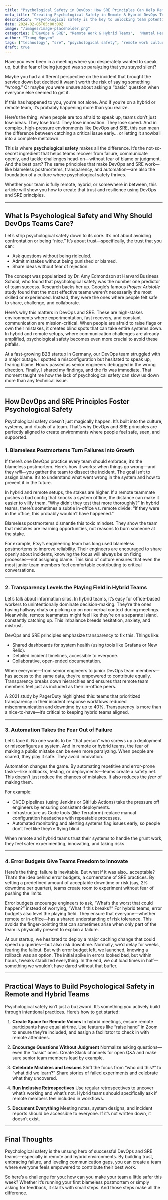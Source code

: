 ```yaml
---
title: "Psychological Safety in DevOps: How SRE Principles Can Help Remote and Hybrid Teams Build Resilient Cultures"
meta_title: "Creating Psychological Safety in Remote & Hybrid DevOps Teams: Trust, Innovation & Growth"
description: "Psychological safety is the key to unlocking team potential, especially in hybrid and remote DevOps environments. Learn how to build trust, embrace failure, and foster innovation using DevOps and SRE principles."
date: 2024-02-05T05:00:00Z
image: "/images/image-placeholder.png"
categories: ["DevOps & SRE", "Remote Work & Hybrid Teams",  "Mental Health & Workplace Well-being", "Software & Tech"]
author: "Trung Nguyen"
tags: ["technology", "sre", "psychological safety", "remote work culture", "devops best practices"]
draft: true
---
```



Have you ever been in a meeting where you desperately wanted to speak up, but the fear of being judged was so paralyzing that you stayed silent?

Maybe you had a different perspective on the incident that brought the service down but decided it wasn’t worth the risk of saying something “wrong.” Or maybe you were unsure about asking a “basic” question when everyone else seemed to get it.

If this has happened to you, you’re not alone. And if you’re on a hybrid or remote team, it’s probably happening more than you realize.

Here’s the thing: when people are too afraid to speak up, teams don’t just lose ideas. They lose trust. They lose innovation. They lose speed. And in complex, high-pressure environments like DevOps and SRE, this can mean the difference between catching a critical issue early… or letting it snowball into a complete meltdown.

This is where **psychological safety** makes all the difference. It’s the not-so-secret ingredient that helps teams recover from failure, communicate openly, and tackle challenges head-on—without fear of blame or judgment. And the best part? The same principles that make DevOps and SRE work—like blameless postmortems, transparency, and automation—are also the foundation of a culture where psychological safety thrives.

Whether your team is fully remote, hybrid, or somewhere in between, this article will show you how to create that trust and resilience using DevOps and SRE principles.

---

## **What Is Psychological Safety and Why Should DevOps Teams Care?**

Let’s strip psychological safety down to its core. It’s not about avoiding confrontation or being “nice.” It’s about trust—specifically, the trust that you can:
- Ask questions without being ridiculed.
- Admit mistakes without being punished or blamed.
- Share ideas without fear of rejection.

The concept was popularized by Dr. Amy Edmondson at Harvard Business School, who found that psychological safety was the number one predictor of team success. Research backs her up. Google’s famous *Project Aristotle* study found that the most effective teams weren’t necessarily the most skilled or experienced. Instead, they were the ones where people felt safe to share, challenge, and collaborate.

Here’s why this matters in DevOps and SRE. These are high-stakes environments where experimentation, fast recovery, and constant communication are mission-critical. When people are afraid to raise flags or own their mistakes, it creates blind spots that can take entire systems down. In hybrid and remote setups, where communication challenges are already amplified, psychological safety becomes even more crucial to avoid these pitfalls.

At a fast-growing B2B startup in Germany, our DevOps team struggled with a major outage. I spotted a misconfiguration but hesitated to speak up, fearing blame. Hours passed as senior engineers debugged in the wrong direction. Finally, I shared my findings, and the fix was immediate. That moment taught me how the lack of psychological safety can slow us down more than any technical issue.

---

## **How DevOps and SRE Principles Foster Psychological Safety**

Psychological safety doesn’t just magically happen. It’s built into the culture, systems, and rituals of a team. That’s why DevOps and SRE principles are perfectly aligned to create environments where people feel safe, seen, and supported.

### **1. Blameless Postmortems Turn Failures Into Growth**

If there’s one DevOps practice every team should embrace, it’s the blameless postmortem. Here’s how it works: when things go wrong—and they *will*—you gather the team to dissect the incident. The goal isn’t to assign blame. It’s to understand what went wrong in the system and how to prevent it in the future.

In hybrid and remote setups, the stakes are higher. If a remote teammate pushes a bad config that knocks a system offline, the distance can make it easier to vilify them. “Why didn’t they test that more thoroughly?” In hybrid teams, there’s sometimes a subtle in-office vs. remote divide: “If they were in the office, this probably wouldn’t have happened.”

Blameless postmortems dismantle this toxic mindset. They show the team that mistakes are learning opportunities, not reasons to burn someone at the stake.

For example, Etsy’s engineering team has long used blameless postmortems to improve reliability. Their engineers are encouraged to share openly about incidents, knowing the focus will always be on fixing processes—not assigning blame. This kind of culture ensures that even the most junior team members feel comfortable contributing to critical conversations.

---

### **2. Transparency Levels the Playing Field in Hybrid Teams**

Let’s talk about information silos. In hybrid teams, it’s easy for office-based workers to unintentionally dominate decision-making. They’re the ones having hallway chats or picking up on non-verbal context during meetings. Meanwhile, remote teammates might feel like they’re on a separate island, constantly catching up. This imbalance breeds hesitation, anxiety, and mistrust.

DevOps and SRE principles emphasize transparency to fix this. Things like:
- Shared dashboards for system health (using tools like Grafana or New Relic).
- Detailed incident timelines, accessible to everyone.
- Collaborative, open-ended documentation.

When everyone—from senior engineers to junior DevOps team members—has access to the same data, they’re empowered to contribute equally. Transparency breaks down hierarchies and ensures that remote team members feel just as included as their in-office peers.

A 2021 study by PagerDuty highlighted this: teams that prioritized transparency in their incident response workflows reduced miscommunication and downtime by up to 40%. Transparency is more than a nice-to-have—it’s critical to keeping hybrid teams aligned.

---

### **3. Automation Takes the Fear Out of Failure**

Let’s face it. No one wants to be “that person” who screws up a deployment or misconfigures a system. And in remote or hybrid teams, the fear of making a public mistake can be even more paralyzing. When people are scared, they play it safe. They avoid innovation.

Automation changes the game. By automating repetitive and error-prone tasks—like rollbacks, testing, or deployments—teams create a safety net. This doesn’t just reduce the chances of mistakes. It also reduces the *fear* of making them.

For example:
- CI/CD pipelines (using Jenkins or GitHub Actions) take the pressure off engineers by ensuring consistent deployments.
- Infrastructure as Code tools (like Terraform) replace manual configuration headaches with repeatable processes.
- Automated monitoring and alerting systems flag issues early, so people don’t feel like they’re flying blind.

When remote and hybrid teams trust their systems to handle the grunt work, they feel safer experimenting, innovating, and taking risks.

---

### **4. Error Budgets Give Teams Freedom to Innovate**

Here’s the thing: failure is inevitable. But what if it was also…acceptable? That’s the idea behind error budgets, a cornerstone of SRE practices. By setting a predefined amount of acceptable downtime or risk (say, 2% downtime per quarter), teams create room to experiment without fear of pushing the limits.

Error budgets encourage engineers to ask, “What’s the worst that could happen?” instead of worrying, “What if this breaks?” For hybrid teams, error budgets also level the playing field. They ensure that everyone—whether remote or in-office—has a shared understanding of risk tolerance. This avoids the finger-pointing that can sometimes arise when only part of the team is physically present to explain a failure.

At our startup, we hesitated to deploy a major caching change that could speed up queries—but also risk downtime. Normally, we’d delay for weeks, fearing the fallout. But with error budget left, we launched, knowing a rollback was an option. The initial spike in errors looked bad, but within hours, tweaks stabilized everything. In the end, we cut load times in half—something we wouldn’t have dared without that buffer.

---

## **Practical Ways to Build Psychological Safety in Remote and Hybrid Teams**

Psychological safety isn’t just a buzzword. It’s something you actively build through intentional practices. Here’s how to get started:

1. **Create Space for Remote Voices**
   In hybrid meetings, ensure remote participants have equal airtime. Use features like “raise hand” in Zoom to ensure they’re included, and assign a facilitator to check in with remote attendees.

2. **Encourage Questions Without Judgment**
   Normalize asking questions—even the “basic” ones. Create Slack channels for open Q&A and make sure senior team members lead by example.

3. **Celebrate Mistakes and Lessons**
   Shift the focus from “who did this?” to “what did we learn?” Share stories of failed experiments and celebrate what they uncovered.

4. **Run Inclusive Retrospectives**
   Use regular retrospectives to uncover what’s working and what’s not. Hybrid teams should specifically ask if remote members feel included in workflows.

5. **Document Everything**
   Meeting notes, system designs, and incident reports should be accessible to everyone. If it’s not written down, it doesn’t exist.

---

## **Final Thoughts**

Psychological safety is the unsung hero of successful DevOps and SRE teams—especially in remote and hybrid environments. By building trust, embracing failure, and leveling communication gaps, you can create a team where everyone feels empowered to contribute their best work.

So here’s a challenge for you: how can you make your team a little safer this week? Whether it’s running your first blameless postmortem or simply asking for feedback, it starts with small steps. And those steps make all the difference.
